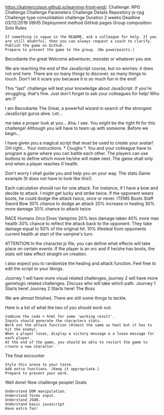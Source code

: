 https://katriencolson.github.io/learning-front-end/. 
Challenge: RPG Challenge
Challenge Parameters 	Challenge Details
Repository 	js-rpg
Challenge type 	consolidation challenge
Duration 	2 weeks
Deadline 	03/12/2019 09h15
Deployment method 	GitHub pages
Group composition 	Solo
Rules

    If something is vague in the README, ask a colleague for help. If you are still doubtful, then you can always request a coach to clarify.
    Publish the game on Github.
    Prepare to present the game to the group. (No powerpoints.)

Becodiante the great
Welcome adventurer, monster or whatever you are.

We are reaching the end of the JavaScript course, but no worries: it does not end here. There are so many things to discover, so many things to touch. Don't let it scare you because it is so much fun in the end!

This "last" challenge will test your knowledge about JavaScript. If you're struggling, that's fine. Just don't forget to ask your colleagues for help!
Who am I?

I am Becodiante The Great, a powerfull wizard in search of the strongest JavaScript gurus alive.
Let...

me take a proper look at you... Aha, I see. You might be the right fit for this challenge! Although you will have to team up with someone.
Before we begin...

I have given you a magical script that must be used to create your avatar!
OH right... Your instructions. * Coughs *.
You and your colleague have to program a game where you can battle each other. The players can use buttons to define which move he/she will make next. The game shall only end when a player reaches 0 health.

Don't worry I shall guide you and help you on your way.
The stats
Game example (It does not have to look like this!).

Each calculation should run for one attack. For instance, if I have a bow and decide to attack. I might get lucky and strike twice. If the opponent wears boots, he could dodge the attack twice, once or never.
ITEMS 	Boots 	Staff 	Sword 	Bow
	30% chance to dodge an attack 	20% increase in healing 	30% more damage 	30% chance to attack twice

RACE 	Humans 	Orcs 	Elves 	Vampires
	20% less damage taken 	40% more max health 	30% chance to reflect the attack back to the opponent. They take damage equal to 50% of the original hit. 	10% lifesteal from opponents current health at start of the vampire's turn.

ATTENTION
In the character.js file, you can define what effects will take place on certain events. If the player is an orc and if he/she has boots, the stats will take effect straight on creation.

I also expect you to randomize the healing and attack function. Feel free to edit the script to your likings.

Journey 1 will have more visual related challenges, journey 2 will have more gamelogic related challenges.
Discuss who will take which path.
Journey 1
Starts here!
Journey 2
Starts here!
The Boss

We are almost finished. There are still some things to tackle.

Here is a list of what the two of you should work out:

    Combine the code + html for some 'working result'.
    Inputs should generate the characters stats.
    Work out the attack function (Almost the same as heal but it has to hit the enemy).
    When a player loses, display a victory message & a loose message for each player.
    At the end of the game, you should be able to restart the game to create a new character.

The final encounter

    Style this arena to your taste.
    Add extra functions. (Keep it appropriate.)
    Prepare to present your work.

Well done! Now challenge people!
Goals

    Understand DOM manipulation.
    Understand forms input.
    Understand JSON.
    Understand basic javascript
    Have extra fun!
